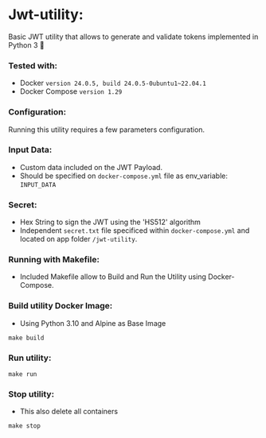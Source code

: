 # Jwt-utility:
Basic JWT utility that allows to generate and validate tokens implemented in Python 3 :snake:

### Tested with:
- Docker `version 24.0.5, build 24.0.5-0ubuntu1~22.04.1`
- Docker Compose `version 1.29`

### Configuration:
Running this utility requires a few parameters configuration.

### Input Data:
- Custom data included on the JWT Payload.
- Should be specified on `docker-compose.yml` file as env_variable: `INPUT_DATA`

### Secret:
- Hex String to sign the JWT using the 'HS512' algorithm
- Independent `secret.txt` file specificed within `docker-compose.yml` and located on app folder `/jwt-utility`.

### Running with Makefile:
- Included Makefile allow to Build and Run the Utility using Docker-Compose.

### Build utility Docker Image:
- Using Python 3.10 and Alpine as Base Image

```
make build
```

### Run utility:

```
make run
```

### Stop utility:
- This also delete all containers

```
make stop
```





